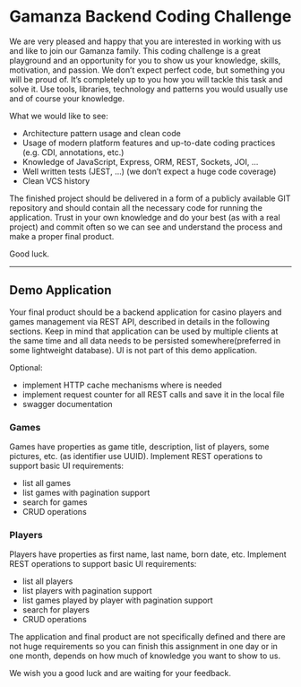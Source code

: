# Gamanza Backend Coding Challenge

We are very pleased and happy that you are interested in working with us and like to join our
Gamanza family. This coding challenge is a great playground and an opportunity for you to show us
your knowledge, skills, motivation, and passion. We don’t expect perfect code, but something you
will be proud of. It’s completely up to you how you will tackle this task and solve it. Use tools, libraries,
technology and patterns you would usually use and of course your knowledge.

What we would like to see:
- Architecture pattern usage and clean code
- Usage of modern platform features and up-to-date coding practices (e.g. CDI, annotations, etc.)
- Knowledge of JavaScript, Express, ORM, REST, Sockets, JOI, ...
- Well written tests (JEST, ...) (we don’t expect a huge code coverage)
- Clean VCS history

The finished project should be delivered in a form of a publicly available GIT repository and should
contain all the necessary code for running the application. Trust in your own knowledge and do your
best (as with a real project) and commit often so we can see and understand the process and make
a proper final product.


Good luck.

---

## Demo Application
Your final product should be a backend application for casino players and games management via
REST API, described in details in the following sections. Keep in mind that application can be
used by multiple clients at the same time and all data needs to be persisted somewhere(preferred in some
lightweight database). UI is not part of this demo application.

Optional:
- implement HTTP cache mechanisms where is needed
- implement request counter for all REST calls and save it in the local file
- swagger documentation


### Games
Games have properties as game title, description, list of players, some pictures, etc. (as identifier use
UUID). Implement REST operations to support basic UI requirements:

- list all games
- list games with pagination support
- search for games
- CRUD operations

### Players
Players have properties as first name, last name, born date, etc. Implement REST operations to
support basic UI requirements:

- list all players 
- list players with pagination support
- list games played by player with pagination support
- search for players
- CRUD operations

The application and final product are not specifically defined and there are not huge requirements
so you can finish this assignment in one day or in one month, depends on how much of knowledge you
want to show to us.


We wish you a good luck and are waiting for your feedback.
